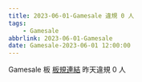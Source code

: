 ```yaml
---
title: 2023-06-01-Gamesale 違規 0 人
tags:
    - Gamesale
abbrlink: 2023-06-01-Gamesale
date: Gamesale-2023-06-01 12:00:00
---
```

Gamesale 板 [板規連結](https://www.ptt.cc/bbs/Gossiping/M.1637425085.A.07D.html)
昨天違規 0 人
